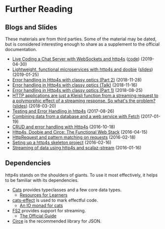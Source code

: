 
# Further Reading


## Blogs and Slides

These materials are from third parties.  Some of the material may be
dated, but is considered interesting enough to share as a supplement
to the official documentation.

* [Live Coding a Chat Server with WebSockets and http4s](https://www.youtube.com/watch?v=py_V_7gD5WU) ([code](https://github.com/MartinSnyder/phase-http4s)) (2019-04-30)
* [Lightweight, functional microservices with http4s and doobie](https://www.youtube.com/watch?v=fQfMiUDsLv4) ([slides](https://kubukoz.github.io/talks/http4s-doobie-micro/slides/)) (2019-01-25)
* [Error handling in Http4s with classy optics (Part 2)](https://typelevel.org/blog/2018/11/28/http4s-error-handling-mtl-2.html) (2018-11-28)
* [Error handling in Http4s with classy optics (Talk)](https://www.youtube.com/watch?v=UUX5KvPgejM) (2018-11-16)
* [Error handling in Http4s with classy optics (Part 1)](https://typelevel.org/blog/2018/08/25/http4s-error-handling-mtl.html) (2018-08-25)
* [HTTP applications are just a Kleisli function from a streaming request to a polymorphic effect of a streaming response. So what's the problem?](https://www.youtube.com/watch?v=urdtmx4h5LE) ([slides](https://rossabaker.github.io/boston-http4s/#2)) (2018-03-20)
* [Testing and Error Handling in http4s](https://medium.com/@albamus/testing-and-error-handling-in-http4s-2a05572e535d) (2017-08-26)
* [Combining data from a database and a web service with Fetch](https://www.47deg.com/blog/fetch-doobie-http4s/) (2017-01-19)
* [CRUD and error handling with Http4s](https://partialflow.wordpress.com/2016/10/18/crud-and-error-handling-with-http4s/) (2016-10-18)
* [Http4s, Doobie and Circe: The Functional Web Stack](https://www.slideshare.net/GaryCoady/http4s-doobie-and-circe-the-functional-web-stack) (2016-04-15)
* [HttpRequest and pattern matching on requests](http://www.lyranthe.org/http4s/2016/02/18/request-pattern-matching.html) (2016-02-18)
* [Seting up a http4s skeleton project](http://www.lyranthe.org/http4s/2016/02/16/setting-up-http4s.html) (2016-02-16)
* [Streaming of data using http4s and scalaz-stream](http://immutables.pl/2016/01/16/Streaming-data-using-http4s-and-scalaz-stream/) (2016-01-16)

## Dependencies

http4s stands on the shoulders of giants.  To use it most effectively,
it helps to be familiar with its dependencies.

* [Cats](https://typelevel.github.io/cats) provides typeclasses and a
  few core data types.
  * [Resources for Learners](https://typelevel.org/cats/resources_for_learners.html)
* [cats-effect](https://typelevel.github.io/cats-effect) is used to
  mark effectful code.
  * [An IO monad for cats](https://typelevel.org/blog/2017/05/02/io-monad-for-cats.html)
* [FS2](https://functional-streams-for-scala.github.io/fs2/) provides
  support for streaming.
  * [The Official Guide](https://github.com/functional-streams-for-scala/fs2/blob/series/0.10/docs/guide.md)
* [Circe](https://circe.github.io/circe/) is the recommended library for JSON.
